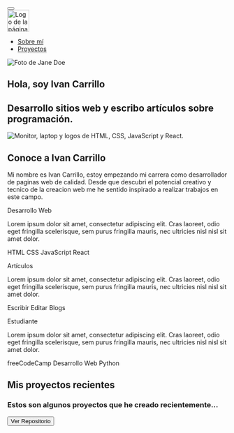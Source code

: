<!DOCTYPE html>
<html lang="es">
  <head>
    <!-- Metadatos -->
    <meta charset="utf-8">
    <meta name="author" content="Jane Doe">
    <meta name="description" content="Portafolio de desarrollo web de Jane Doe">
    <meta name="keywords" content="HTML, CSS, JavaScript, React">
    <meta name="viewport" content="width=device-width, initial-scale=1">
    <!-- Titulo -->
    <title>Ivan Carrillo | Desarrollo Web Front-End</title>
    <!-- Favicon -->
    <link rel="icon" type="image/x-icon" href="imagenes/icono.png">
    <!-- Bootstrap -->
    <link href="https://cdn.jsdelivr.net/npm/bootstrap@5.2.2/dist/css/bootstrap.min.css" rel="stylesheet" integrity="sha384-Zenh87qX5JnK2Jl0vWa8Ck2rdkQ2Bzep5IDxbcnCeuOxjzrPF/et3URy9Bv1WTRi" crossorigin="anonymous">
    <!-- Iconos de Bootstrap -->
    <link rel="stylesheet" href="https://cdn.jsdelivr.net/npm/bootstrap-icons@1.9.1/font/bootstrap-icons.css">
    <!-- CSS -->
    <link href="style.css" rel="stylesheet">
    <!-- Google Fonts -->
    <link rel="preconnect" href="https://fonts.googleapis.com">
    <link rel="preconnect" href="https://fonts.gstatic.com" crossorigin>
    <link href="https://fonts.googleapis.com/css2?family=Quicksand:wght@500&family=Rubik+Dirt&family=Share+Tech+Mono&display=swap" rel="stylesheet">
  </head>
  <body>
    <!-- Barra de navegacion -->
    <nav class="navbar navbar-expand-md navbar-light">
      <div class="container-fluid">
        <button class="navbar-toggler" type="button" data-bs-toggle="collapse" data-bs-target="#navbar-toggler" aria-controls="navbarTogglerDemo01" aria-expanded="false" aria-label="Toggle navigation">
          <span class="navbar-toggler-icon"></span>
        </button>
        <div class="collapse navbar-collapse" id="navbar-toggler">
          <a class="navbar-brand" href="#">
            <img src="imagenes/icono.png" width="50" alt="Logo de la página web">
          </a>
          <ul class="navbar-nav d-flex justify-content-center align-items-center">
            <li class="nav-item">
              <a class="nav-link active" aria-current="page" href="#sobre-mi">Sobre mí</a>
            </li>
            <li class="nav-item">
              <a class="nav-link" href="#proyectos">Proyectos</a>
            </li>
          </ul>
        </div>
      </div>
    </nav>
    <!-- Seccion Hero -->
    <section class="hero align-items-stretch">
      <div class="hero-principal d-flex flex-column justify-content-center align-items-center">
        <img class="hero-imagen-desarrollador rounded-circle" src="imagenes/imagenes-desarrolladores/desarrollador-ejemplo.svg" alt="Foto de Jane Doe">
        <h1>Hola, soy Ivan Carrillo</h1>
        <h2>Desarrollo sitios web y escribo artículos sobre programación.</h2>
      </div>
      <div class="hero-inferior">
        <img class="hero-inferior-imagen img-fluid" src="imagenes/hero-inferior.svg" alt="Monitor, laptop y logos de HTML, CSS, JavaScript y React.">
      </div>
    </section>
    <!-- Sobre mi -->
    <section id="sobre-mi" class="sobre-mi seccion-oscura">
      <div class="contenedor">
        <h2 class="seccion-titulo">Conoce a Ivan Carrillo</h2>
        <p class="seccion-texto">Mi nombre es Ivan Carrillo, estoy empezando mi carrera como desarrollador de paginas web de calidad. Desde que descubri el potencial creativo y tecnico de la creacion web me he sentido inspirado a realizar trabajos en este campo.</p>
      </div>
    </section>
    <!-- Experiencia -->
    <section class="experiencia seccion-clara">
      <div class="container text-center">
        <div class="row">
          <!-- Desarrollo Web -->
          <div class="columna col-12 col-md-4">
            <i class="bi bi-laptop"></i>
            <p class="experiencia-titulo">Desarrollo Web</p>
            <p>Lorem ipsum dolor sit amet, consectetur adipiscing elit. Cras laoreet, odio eget fringilla scelerisque, sem purus fringilla mauris, nec ultricies nisl nisl sit amet dolor. </p>
            <div class="badges-contenedor">
              <span class="badge text-bg-primary">HTML</span>
              <span class="badge text-bg-primary">CSS</span>
              <span class="badge text-bg-primary">JavaScript</span>
              <span class="badge text-bg-primary">React</span>
            </div>
          </div>
          <!-- Articulos -->
          <div class="columna col-12 col-md-4">
            <i class="bi bi-laptop"></i>
            <p class="experiencia-titulo">Artículos</p>
            <p>Lorem ipsum dolor sit amet, consectetur adipiscing elit. Cras laoreet, odio eget fringilla scelerisque, sem purus fringilla mauris, nec ultricies nisl nisl sit amet dolor. </p>
            <div class="badges-contenedor">
              <span class="badge text-bg-primary">Escribir</span>
              <span class="badge text-bg-primary">Editar</span>
              <span class="badge text-bg-primary">Blogs</span>
            </div>
          </div>
          <!-- Estudiante -->
          <div class="columna col-12 col-md-4">
            <i class="bi bi-laptop"></i>
            <p class="experiencia-titulo">Estudiante</p>
            <p>Lorem ipsum dolor sit amet, consectetur adipiscing elit. Cras laoreet, odio eget fringilla scelerisque, sem purus fringilla mauris, nec ultricies nisl nisl sit amet dolor. </p>
            <div class="badges-contenedor">
              <span class="badge text-bg-primary">freeCodeCamp</span>
              <span class="badge text-bg-primary">Desarrollo Web</span>
              <span class="badge text-bg-primary">Python</span>
            </div>
          </div>
        </div>
      </div>
    </section>
    <!-- Proyectos -->
    <section id="proyectos" class="proyectos-recientes seccion-clara d-flex flex-column">
      <h2 class="seccion-titulo texto-negro">Mis proyectos recientes</h2>
      <h3 class="seccion-descripcion">Estos son algunos proyectos que he creado recientemente...</h3>
      <!-- Galeria de Proyectos -->
      <div class="container text-center proyectos-contenedor">
        <div class="row">
      <a href="https://github.com/IvnCarr?tab=repositories" target="_blank" rel="noopener noreferrer">
        <button type="button" class="btn btn-info">
          Ver Repositorio
          <i class="bi bi-arrow-right-circle-fill"></i>
        </button>
      </a>
    </section>


  </body>
</html>
